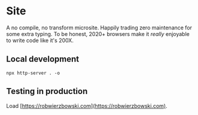 # Site

A no compile, no transform microsite. Happily trading zero maintenance for some extra typing. To be honest, 2020+ browsers make it _really_ enjoyable to write code like it's 200X.

## Local development

```shell
npx http-server . -o
```

## Testing in production

Load [https://robwierzbowski.com](https://robwierzbowski.com).
